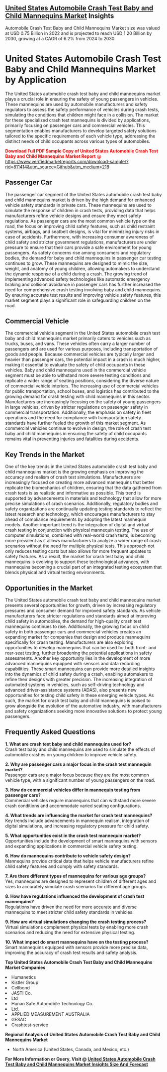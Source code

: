 <h2><a href="https://www.verifiedmarketreports.com/download-sample/?rid=811414&amp;utm_source=Github&amp;utm_medium=218" target="_blank">United States Automobile Crash Test Baby and Child Mannequins Market</a> Insights</h2><p>Automobile Crash Test Baby and Child Mannequins Market size was valued at USD 0.75 Billion in 2022 and is projected to reach USD 1.20 Billion by 2030, growing at a CAGR of 6.2% from 2024 to 2030.</p><p><h1>United States Automobile Crash Test Baby and Child Mannequins Market by Application</h1> <p>The United States automobile crash test baby and child mannequins market plays a crucial role in ensuring the safety of young passengers in vehicles. These mannequins are used by automobile manufacturers and safety regulators to assess the safety performance of vehicles during crash tests, simulating the conditions that children might face in a collision. The market for these specialized crash test mannequins is divided by applications, primarily focusing on passenger cars and commercial vehicles. This segmentation enables manufacturers to develop targeted safety solutions tailored to the specific requirements of each vehicle type, addressing the distinct needs of child occupants across various types of automobiles. <p><span class=""><span style="color: #ff0000;"><strong>Download Full PDF Sample Copy of United States Automobile Crash Test Baby and Child Mannequins Market Report</strong> @ </span><a href="https://www.verifiedmarketreports.com/download-sample/?rid=811414&amp;utm_source=Github&amp;utm_medium=218" target="_blank">https://www.verifiedmarketreports.com/download-sample/?rid=811414&amp;utm_source=Github&amp;utm_medium=218</a></span></p></p> <h2>Passenger Car</h2> <p>The passenger car segment of the United States automobile crash test baby and child mannequins market is driven by the high demand for enhanced vehicle safety standards in private cars. These mannequins are used to simulate the response of children in crash tests, providing data that helps manufacturers refine vehicle designs and ensure they meet safety regulations. As passenger cars are the most common vehicle type on the road, the focus on improving child safety features, such as child restraint systems, airbags, and seatbelt designs, is vital for minimizing injury risks in case of accidents. Furthermore, with increasing consumer awareness of child safety and stricter government regulations, manufacturers are under pressure to ensure that their cars provide a safe environment for young passengers. As safety concerns rise among consumers and regulatory bodies, the demand for baby and child mannequins in passenger car testing continues to grow. These mannequins are designed to mimic the size, weight, and anatomy of young children, allowing automakers to understand the dynamic response of a child during a crash. The growing trend of implementing advanced safety technologies like automatic emergency braking and collision avoidance in passenger cars has further increased the need for comprehensive crash testing involving baby and child mannequins. By ensuring accurate test results and improving vehicle safety features, this market segment plays a significant role in safeguarding children on the road.</p> <h2>Commercial Vehicle</h2> <p>The commercial vehicle segment in the United States automobile crash test baby and child mannequins market primarily caters to vehicles such as trucks, buses, and vans. These vehicles often carry a larger number of passengers and are used for various purposes, including transportation of goods and people. Because commercial vehicles are typically larger and heavier than passenger cars, the potential impact in a crash is much higher, making it essential to evaluate the safety of child occupants in these vehicles. Baby and child mannequins used in the commercial vehicle segment must be able to withstand more severe testing conditions and replicate a wider range of seating positions, considering the diverse nature of commercial vehicle interiors. The increasing use of commercial vehicles for public transportation, school buses, and logistics has contributed to the growing demand for crash testing with child mannequins in this sector. Manufacturers are increasingly focusing on the safety of young passengers in large vehicles, driven by stricter regulations on passenger safety in commercial transportation. Additionally, the emphasis on safety in fleet operations and the need for compliance with transportation safety standards have further fueled the growth of this market segment. As commercial vehicles continue to evolve in design, the role of crash test baby and child mannequins in ensuring the safety of child occupants remains vital in preventing injuries and fatalities during accidents.</p> <h2>Key Trends in the Market</h2> <p>One of the key trends in the United States automobile crash test baby and child mannequins market is the growing emphasis on improving the accuracy and realism of crash test simulations. Manufacturers are increasingly focused on creating more advanced mannequins that better replicate the biomechanics of children, ensuring that the data gathered from crash tests is as realistic and informative as possible. This trend is supported by advancements in materials and technology that allow for more precise simulations of crash scenarios. Additionally, regulatory bodies and safety organizations are continually updating testing standards to reflect the latest research and technology, which encourages manufacturers to stay ahead of compliance requirements by adopting the latest mannequin models. Another important trend is the integration of digital and virtual crash testing in conjunction with physical mannequin testing. The use of computer simulations, combined with real-world crash tests, is becoming more prevalent as it allows manufacturers to analyze a wider range of crash scenarios without the need for multiple physical tests. This approach not only reduces testing costs but also allows for more frequent updates to safety features. As a result, the market for crash test baby and child mannequins is evolving to support these technological advances, with mannequins becoming a crucial part of an integrated testing ecosystem that blends physical and virtual testing environments.</p> <h2>Opportunities in the Market</h2> <p>The United States automobile crash test baby and child mannequins market presents several opportunities for growth, driven by increasing regulatory pressures and consumer demand for improved safety standards. As vehicle manufacturers face stricter regulations and standards aimed at improving child safety in automobiles, the demand for high-quality crash test mannequins continues to rise. Additionally, the growing focus on child safety in both passenger cars and commercial vehicles creates an expanding market for companies that design and produce mannequins specifically for crash testing. Manufacturers are also exploring opportunities to develop mannequins that can be used for both front- and rear-seat testing, further broadening the potential applications in safety assessments. Another key opportunity lies in the development of more advanced mannequins equipped with sensors and data recording capabilities. These smart mannequins can provide more detailed insights into the dynamics of child safety during a crash, enabling automakers to refine their designs with greater precision. The increasing integration of automated systems in vehicles, such as self-driving technology and advanced driver-assistance systems (ADAS), also presents new opportunities for testing child safety in these emerging vehicle types. As such, the market for crash test baby and child mannequins is poised to grow alongside the evolution of the automotive industry, with manufacturers and safety organizations seeking more innovative solutions to protect young passengers.</p> <h2>Frequently Asked Questions</h2> <p><strong>1. What are crash test baby and child mannequins used for?</strong><br>Crash test baby and child mannequins are used to simulate the effects of automobile crashes on young children to improve vehicle safety.</p> <p><strong>2. Why are passenger cars a major focus in the crash test mannequin market?</strong><br>Passenger cars are a major focus because they are the most common vehicle type, with a significant number of young passengers on the road.</p> <p><strong>3. How do commercial vehicles differ in mannequin testing from passenger cars?</strong><br>Commercial vehicles require mannequins that can withstand more severe crash conditions and accommodate varied seating configurations.</p> <p><strong>4. What trends are influencing the market for crash test mannequins?</strong><br>Key trends include advancements in mannequin realism, integration of digital simulations, and increasing regulatory pressure for child safety.</p> <p><strong>5. What opportunities exist in the crash test mannequin market?</strong><br>Opportunities include the development of smart mannequins with sensors and expanding applications in commercial vehicle safety testing.</p> <p><strong>6. How do mannequins contribute to vehicle safety design?</strong><br>Mannequins provide critical data that helps vehicle manufacturers refine child safety features and comply with safety standards.</p> <p><strong>7. Are there different types of mannequins for various age groups?</strong><br>Yes, mannequins are designed to represent children of different ages and sizes to accurately simulate crash scenarios for different age groups.</p> <p><strong>8. How have regulations influenced the development of crash test mannequins?</strong><br>Regulations have driven the need for more accurate and diverse mannequins to meet stricter child safety standards in vehicles.</p> <p><strong>9. How are virtual simulations changing the crash testing process?</strong><br>Virtual simulations complement physical tests by enabling more crash scenarios and reducing the need for extensive physical testing.</p> <p><strong>10. What impact do smart mannequins have on the testing process?</strong><br>Smart mannequins equipped with sensors provide more precise data, improving the accuracy of crash test results and safety analysis.</p> </p><p><strong>Top United States Automobile Crash Test Baby and Child Mannequins Market Companies</strong></p><div data-test-id=""><p><li>Humanetics</li><li> Kistler Group</li><li> Cellbond</li><li> JASTI Co.</li><li>Ltd</li><li> Hunan Safe Automobile Technology Co.</li><li> Ltd.</li><li> APPLIED MEASUREMENT AUSTRALIA</li><li> GESAC</li><li> Crashtest-service</li></p><div><strong>Regional Analysis of&nbsp;United States Automobile Crash Test Baby and Child Mannequins Market</strong></div><ul><li dir="ltr"><p dir="ltr">North America&nbsp;(United States, Canada, and Mexico, etc.)</p></li></ul><p><strong>For More Information or Query, Visit @&nbsp;</strong><strong><a href="https://www.verifiedmarketreports.com/product/automobile-crash-test-baby-and-child-mannequins-market/?utm_source=Github&amp;utm_medium=218" target="_blank">United States Automobile Crash Test Baby and Child Mannequins Market Insights Size And Forecast</a></strong></p></div>
